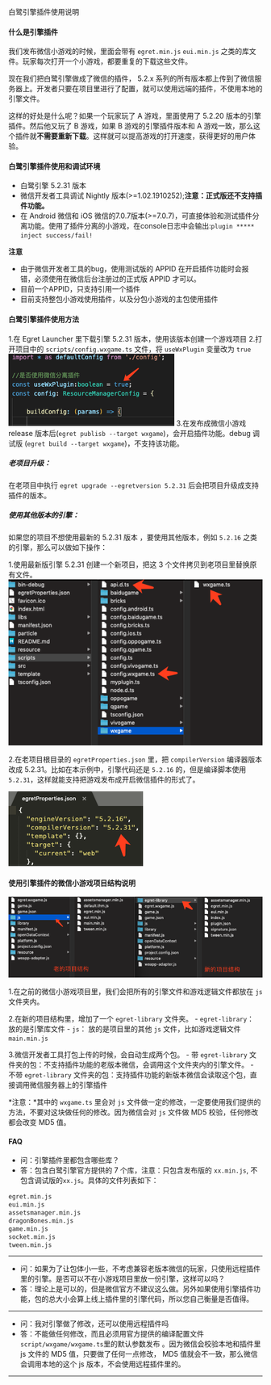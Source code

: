 白鹭引擎插件使用说明


#### 什么是引擎插件
我们发布微信小游戏的时候，里面会带有 `egret.min.js` `eui.min.js` 之类的库文件。玩家每次打开一个小游戏，都要重复的下载这些文件。

现在我们把白鹭引擎做成了微信的插件， 5.2.x 系列的所有版本都上传到了微信服务器上。开发者只要在项目里进行了配置，就可以使用远端的插件，不使用本地的引擎文件。

这样的好处是什么呢？如果一个玩家玩了 A 游戏，里面使用了 5.2.20 版本的引擎插件。然后他又玩了 B 游戏，如果 B 游戏的引擎插件版本和 A 游戏一致，那么这个插件就**不需要重新下载**。这样就可以提高游戏的打开速度，获得更好的用户体验。

#### 白鹭引擎插件使用和调试环境
* 白鹭引擎 5.2.31 版本
* 微信开发者工具调试 Nightly 版本(>=1.02.1910252);**注意：正式版还不支持插件功能。**
* 在 Android 微信和 iOS 微信的7.0.7版本(>=7.0.7)，可直接体验和测试插件分离功能。使用了插件分离的小游戏，在console日志中会输出:`plugin ***** inject success/fail!`

**注意**

* 由于微信开发者工具的bug，使用测试版的 APPID 在开启插件功能时会报错，必须使用在微信后台注册过的正式版 APPID 才可以。
* 目前一个APPID，只支持引用一个插件
* 目前支持整包小游戏使用插件，以及分包小游戏的主包使用插件


#### 白鹭引擎插件使用方法
1.在 Egret Launcher 里下载引擎 5.2.31 版本，使用该版本创建一个游戏项目
2.打开项目中的 `scripts/config.wxgame.ts` 文件，将 `useWxPlugin` 变量改为 `true`
![](p4.png)
3.在发布成微信小游戏 release 版本后(`egret publisb --target wxgame`)，会开启插件功能。debug 调试版 (`egret build --target wxgame`)，不支持该功能。

##### 老项目升级：

在老项目中执行 `egret upgrade --egretversion 5.2.31` 后会把项目升级成支持插件的版本。

##### 使用其他版本的引擎：
如果您的项目不想使用最新的 5.2.31 版本 ，要使用其他版本，例如 `5.2.16` 之类的引擎，那么可以做如下操作：

1.使用最新版引擎 5.2.31 创建一个新项目，把这 3 个文件拷贝到老项目里替换原有文件。
![](p3.png)

2.在老项目根目录的 `egretProperties.json` 里，把 `compilerVersion` 编译器版本改成 5.2.31。比如在本示例中，引擎代码还是 `5.2.16` 的，但是编译脚本使用 `5.2.31`，这样就能支持把游戏发布成开启微信插件的形式了。

![](p2.png)
#### 使用引擎插件的微信小游戏项目结构说明
![](p1.png)

1.在之前的微信小游戏项目里，我们会把所有的引擎文件和游戏逻辑文件都放在 `js` 文件夹内。

2.在新的项目结构里，增加了一个 `egret-library` 文件夹。
    - `egret-library`： 放的是引擎库文件
    - `js`： 放的是项目里的其他 `js` 文件，比如游戏逻辑文件 `main.min.js`

3.微信开发者工具打包上传的时候，会自动生成两个包。
    - 带 `egret-library` 文件夹的包：不支持插件功能的老版本微信，会调用这个文件夹内的引擎文件。
    - 不带 `egret-library` 文件夹的包：支持插件功能的新版本微信会读取这个包，直接调用微信服务器上的引擎插件

*注意：*其中的 `wxgame.ts` 里会对 `js` 文件做一定的修改，一定要使用我们提供的方法，不要对这块做任何的修改。因为微信会对 `js` 文件做 MD5 校验，任何修改都会改变 MD5 值。


#### FAQ
* 问：引擎插件里都包含哪些库？
* 答：包含白鹭引擎官方提供的 7 个库，注意：只包含发布版的 `xx.min.js`, 不包含调试版的`xx.js`。具体的文件列表如下：

```
egret.min.js
eui.min.js
assetsmanager.min.js
dragonBones.min.js
game.min.js
socket.min.js
tween.min.js
```

-----
* 问：如果为了让包体小一些，不考虑兼容老版本微信的玩家，只使用远程插件里的引擎。是否可以不在小游戏项目里放一份引擎，这样可以吗？
* 答：理论上是可以的，但是微信官方不建议这么做。另外如果使用引擎插件功能，包的总大小会算上线上插件里的引擎代码，所以您自己衡量是否值得。

-----
* 问：我对引擎做了修改，还可以使用远程插件吗
* 答：不能做任何修改，而且必须用官方提供的编译配置文件 `script/wxgame/wxgame.ts`里的默认参数发布 。因为微信会校验本地和插件里 js 文件的 MD5 值，只要做了任何一点修改， MD5 值就会不一致，那么微信会调用本地的这个 js 版本，不会使用远程插件里的。

-----

